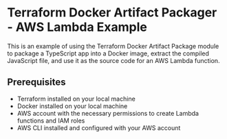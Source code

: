 # Terraform Docker Artifact Packager - AWS Lambda Example

This is an example of using the Terraform Docker Artifact Package module to
package a TypeScript app into a Docker image, extract the compiled JavaScript
file, and use it as the source code for an AWS Lambda function.

## Prerequisites

- Terraform installed on your local machine
- Docker installed on your local machine
- AWS account with the necessary permissions to create Lambda functions and
  IAM roles
- AWS CLI installed and configured with your AWS account
